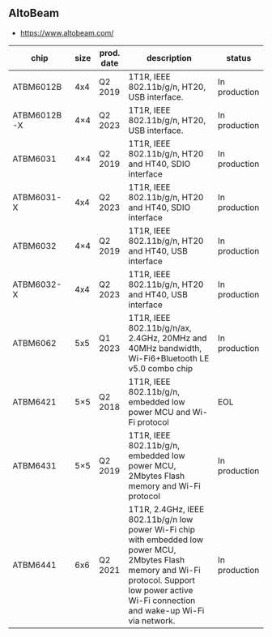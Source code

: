 AltoBeam
--------
- https://www.altobeam.com/

| chip        | size | prod. date | description                                                                                                                                                                                        | status        |
|-------------|------|------------|----------------------------------------------------------------------------------------------------------------------------------------------------------------------------------------------------|---------------|
| ATBM6012B   | 4x4  | Q2 2019    | 1T1R, IEEE 802.11b/g/n, HT20, USB interface.                                                                                                                                                       | In production |
| ATBM6012B-X | 4×4  | Q2 2023    | 1T1R, IEEE 802.11b/g/n, HT20, USB interface.                                                                                                                                                       | In production |
| ATBM6031    | 4×4  | Q2 2019    | 1T1R, IEEE 802.11b/g/n, HT20 and HT40, SDIO interface                                                                                                                                              | In production |
| ATBM6031-X  | 4x4  | Q2 2023    | 1T1R, IEEE 802.11b/g/n, HT20 and HT40, SDIO interface                                                                                                                                              | In production |
| ATBM6032    | 4×4  | Q2 2019    | 1T1R, IEEE 802.11b/g/n, HT20 and HT40, USB interface                                                                                                                                               | In production |
| ATBM6032-X  | 4x4  | Q2 2023    | 1T1R, IEEE 802.11b/g/n, HT20 and HT40, USB interface                                                                                                                                               | In production |
| ATBM6062    | 5x5  | Q1 2023    | 1T1R, IEEE 802.11b/g/n/ax, 2.4GHz, 20MHz and 40MHz bandwidth, Wi-Fi6+Bluetooth LE v5.0 combo chip                                                                                                  | In production |
| ATBM6421    | 5×5  | Q2 2018    | 1T1R, IEEE 802.11b/g/n, embedded low power MCU and Wi-Fi protocol                                                                                                                                  | EOL           |
| ATBM6431    | 5×5  | Q2 2019    | 1T1R, IEEE 802.11b/g/n, embedded low power MCU, 2Mbytes Flash memory and Wi-Fi protocol                                                                                                            | In production |
| ATBM6441    | 6x6  | Q2 2021    | 1T1R, 2.4GHz, IEEE 802.11b/g/n low power Wi-Fi chip with embedded low power MCU, 2Mbytes Flash memory and Wi-Fi protocol. Support low power active Wi-Fi connection and wake-up Wi-Fi via network. | In production |
